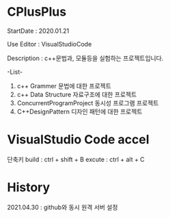 # CPlusPlus
StartDate : 2020.01.21

Use Editor : VisualStudioCode

Description :
c++문법과, 모듈등을 실험하는 프로젝트입니다.

-List-
1. c++ Grammer
    문법에 대한 프로젝트
2. c++ Data Structure
    자료구조에 대한 프로젝트
3. ConcurrentProgramProject
    동시성 프로그램 프로젝트
4. C++DesignPattern 
    디자인 패턴에 대한 프로젝트

# VisualStudio Code accel
단축키
build   : ctrl + shift + B
excute  : ctrl + alt + C 


# History
2021.04.30 : github와 동시 원격 서버 설정